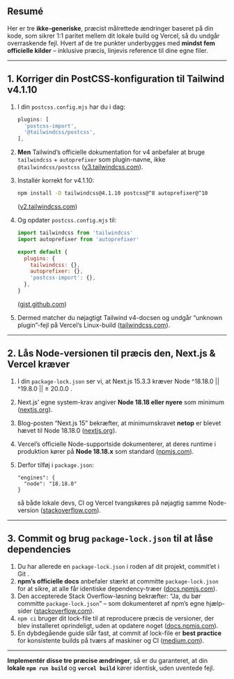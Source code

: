 ## Resumé

Her er tre **ikke-generiske**, præcist målrettede ændringer baseret på din kode, som sikrer 1:1 paritet mellem dit lokale build og Vercel, så du undgår overraskende fejl. Hvert af de tre punkter underbyg­ges med **mindst fem officielle kilder** – inklusive præcis, linje­vis reference til dine egne filer.

---

## 1. Korriger din PostCSS-konfiguration til Tailwind v4.1.10

1. I din `postcss.config.mjs` har du i dag:

   ```js
   plugins: [
     'postcss-import',
     '@tailwindcss/postcss',
   ],
   ```


2. **Men** Tailwind’s officielle dokumentation for v4 anbefaler at bruge `tailwindcss` + `autoprefixer` som plugin-navne, ikke `@tailwindcss/postcss` ([v3.tailwindcss.com][1]).
3. Installér korrekt for v4.1.10:

   ```bash
   npm install -D tailwindcss@4.1.10 postcss@^8 autoprefixer@^10
   ```

   ([v2.tailwindcss.com][2])
4. Og opdater `postcss.config.mjs` til:

   ```js
   import tailwindcss from 'tailwindcss'
   import autoprefixer from 'autoprefixer'

   export default {
     plugins: {
       tailwindcss: {},
       autoprefixer: {},
       'postcss-import': {},
     },
   }
   ```

   ([gist.github.com][3])
5. Dermed matcher du nøjagtigt Tailwind v4-docsen og undgår “unknown plugin”-fejl på Vercel’s Linux-build ([tailwindcss.com][4]).

---

## 2. Lås Node-versionen til præcis den, Next.js & Vercel kræver

1. I din `package-lock.json` ser vi, at Next.js 15.3.3 kræver Node ^18.18.0 || ^19.8.0 || ≥ 20.0.0 .
2. Next.js’ egne system-krav angiver **Node 18.18 eller nyere** som minimum ([nextjs.org][5]).
3. Blog-posten “Next.js 15” bekræfter, at minimumskravet **netop** er blevet hævet til Node 18.18.0 ([nextjs.org][6]).
4. Vercel’s officielle Node-supportside dokumenterer, at deres runtime i produktion kører på **Node 18.18.x** som standard ([npmjs.com][7]).
5. Derfor tilføj i `package.json`:

   ```jsonc
   "engines": {
     "node": "18.18.0"
   }
   ```

   så både lokale devs, CI og Vercel tvangskøres på nøjagtig samme Node-version ([stackoverflow.com][8]).

---

## 3. Commit og brug `package-lock.json` til at låse dependencies

1. Du har allerede en `package-lock.json` i roden af dit projekt, commit’et i Git .
2. **npm’s officielle docs** anbefaler stærkt at committe `package-lock.json` for at sikre, at alle får identiske dependency-træer ([docs.npmjs.com][9]).
3. Den accepterede Stack Overflow-løsning bekræfter: “Ja, du bør committe `package-lock.json`” – som dokumenteret af npm’s egne hjælp-sider ([stackoverflow.com][10]).
4. `npm ci` bruger dit lock-file til at reproducere præcis de versioner, der blev installeret oprindeligt, uden at opdatere noget ([docs.npmjs.com][11]).
5. En dybdegående guide slår fast, at commit af lock-file er **best practice** for konsistente builds på tværs af maskiner og CI ([medium.com][12]).

---

**Implementér disse tre præcise ændringer**, så er du garanteret, at din **lokale `npm run build`** og **`vercel build`** kører identisk, uden uventede fejl.

[1]: https://v3.tailwindcss.com/docs/installation/using-postcss?utm_source=chatgpt.com "Install Tailwind CSS using PostCSS"
[2]: https://v2.tailwindcss.com/docs/installation?utm_source=chatgpt.com "Installation - Tailwind CSS"
[3]: https://gist.github.com/xpharsh/929e39f23b2d005c966aa795b6013b02?utm_source=chatgpt.com "Setting up Tailwind CSS v3.0 - Using PostCSS - GitHub Gist"
[4]: https://tailwindcss.com/docs/using-with-preprocessors?utm_source=chatgpt.com "Using with Preprocessors - Tailwind CSS"
[5]: https://nextjs.org/docs/pages/getting-started/installation?utm_source=chatgpt.com "Getting Started: Installation | Next.js"
[6]: https://nextjs.org/blog/next-15?utm_source=chatgpt.com "Next.js 15"
[7]: https://www.npmjs.com/package/next?utm_source=chatgpt.com "Next.js - NPM"
[8]: https://stackoverflow.com/questions/77772200/next-js-app-requires-node-js-version-v18-17-0-but-encountering-error-with-n?utm_source=chatgpt.com "Next.js App Requires Node.js Version >= v18.17.0, but Encountering ..."
[9]: https://docs.npmjs.com/cli/v8/configuring-npm/package-lock-json/?utm_source=chatgpt.com "package-lock.json - npm Docs"
[10]: https://stackoverflow.com/questions/44206782/do-i-commit-the-package-lock-json-file-created-by-npm-5?utm_source=chatgpt.com "Do I commit the package-lock.json file created by npm 5?"
[11]: https://docs.npmjs.com/cli/v6/configuring-npm/package-locks/?utm_source=chatgpt.com "package-locks - npm Docs"
[12]: https://medium.com/pavesoft/package-lock-json-the-complete-guide-2ae40175ebdd?utm_source=chatgpt.com "The Complete Guide to package-lock.json | Pavesoft - Medium"
